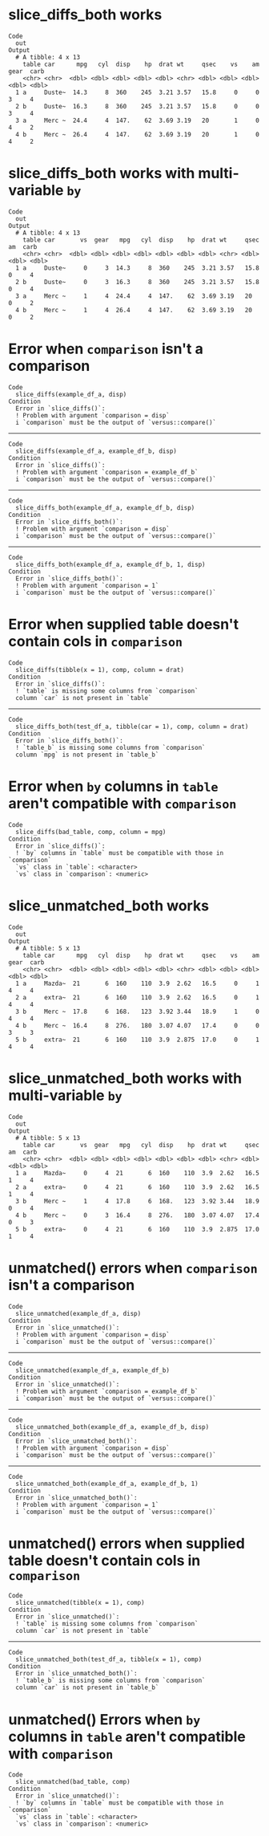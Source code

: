 # slice_diffs_both works

    Code
      out
    Output
      # A tibble: 4 x 13
        table car      mpg   cyl  disp    hp  drat wt     qsec    vs    am  gear  carb
        <chr> <chr>  <dbl> <dbl> <dbl> <dbl> <dbl> <chr> <dbl> <dbl> <dbl> <dbl> <dbl>
      1 a     Duste~  14.3     8  360    245  3.21 3.57   15.8     0     0     3     4
      2 b     Duste~  16.3     8  360    245  3.21 3.57   15.8     0     0     3     4
      3 a     Merc ~  24.4     4  147.    62  3.69 3.19   20       1     0     4     2
      4 b     Merc ~  26.4     4  147.    62  3.69 3.19   20       1     0     4     2

# slice_diffs_both works with multi-variable `by`

    Code
      out
    Output
      # A tibble: 4 x 13
        table car       vs  gear   mpg   cyl  disp    hp  drat wt     qsec    am  carb
        <chr> <chr>  <dbl> <dbl> <dbl> <dbl> <dbl> <dbl> <dbl> <chr> <dbl> <dbl> <dbl>
      1 a     Duste~     0     3  14.3     8  360    245  3.21 3.57   15.8     0     4
      2 b     Duste~     0     3  16.3     8  360    245  3.21 3.57   15.8     0     4
      3 a     Merc ~     1     4  24.4     4  147.    62  3.69 3.19   20       0     2
      4 b     Merc ~     1     4  26.4     4  147.    62  3.69 3.19   20       0     2

# Error when `comparison` isn't a comparison

    Code
      slice_diffs(example_df_a, disp)
    Condition
      Error in `slice_diffs()`:
      ! Problem with argument `comparison = disp`
      i `comparison` must be the output of `versus::compare()`

---

    Code
      slice_diffs(example_df_a, example_df_b, disp)
    Condition
      Error in `slice_diffs()`:
      ! Problem with argument `comparison = example_df_b`
      i `comparison` must be the output of `versus::compare()`

---

    Code
      slice_diffs_both(example_df_a, example_df_b, disp)
    Condition
      Error in `slice_diffs_both()`:
      ! Problem with argument `comparison = disp`
      i `comparison` must be the output of `versus::compare()`

---

    Code
      slice_diffs_both(example_df_a, example_df_b, 1, disp)
    Condition
      Error in `slice_diffs_both()`:
      ! Problem with argument `comparison = 1`
      i `comparison` must be the output of `versus::compare()`

# Error when supplied table doesn't contain cols in `comparison`

    Code
      slice_diffs(tibble(x = 1), comp, column = drat)
    Condition
      Error in `slice_diffs()`:
      ! `table` is missing some columns from `comparison`
      column `car` is not present in `table`

---

    Code
      slice_diffs_both(test_df_a, tibble(car = 1), comp, column = drat)
    Condition
      Error in `slice_diffs_both()`:
      ! `table_b` is missing some columns from `comparison`
      column `mpg` is not present in `table_b`

# Error when `by` columns in `table` aren't compatible with `comparison`

    Code
      slice_diffs(bad_table, comp, column = mpg)
    Condition
      Error in `slice_diffs()`:
      ! `by` columns in `table` must be compatible with those in `comparison`
      `vs` class in `table`: <character>
      `vs` class in `comparison`: <numeric>

# slice_unmatched_both works

    Code
      out
    Output
      # A tibble: 5 x 13
        table car      mpg   cyl  disp    hp  drat wt     qsec    vs    am  gear  carb
        <chr> <chr>  <dbl> <dbl> <dbl> <dbl> <dbl> <chr> <dbl> <dbl> <dbl> <dbl> <dbl>
      1 a     Mazda~  21       6  160    110  3.9  2.62   16.5     0     1     4     4
      2 a     extra~  21       6  160    110  3.9  2.62   16.5     0     1     4     4
      3 b     Merc ~  17.8     6  168.   123  3.92 3.44   18.9     1     0     4     4
      4 b     Merc ~  16.4     8  276.   180  3.07 4.07   17.4     0     0     3     3
      5 b     extra~  21       6  160    110  3.9  2.875  17.0     0     1     4     4

# slice_unmatched_both works with multi-variable `by`

    Code
      out
    Output
      # A tibble: 5 x 13
        table car       vs  gear   mpg   cyl  disp    hp  drat wt     qsec    am  carb
        <chr> <chr>  <dbl> <dbl> <dbl> <dbl> <dbl> <dbl> <dbl> <chr> <dbl> <dbl> <dbl>
      1 a     Mazda~     0     4  21       6  160    110  3.9  2.62   16.5     1     4
      2 a     extra~     0     4  21       6  160    110  3.9  2.62   16.5     1     4
      3 b     Merc ~     1     4  17.8     6  168.   123  3.92 3.44   18.9     0     4
      4 b     Merc ~     0     3  16.4     8  276.   180  3.07 4.07   17.4     0     3
      5 b     extra~     0     4  21       6  160    110  3.9  2.875  17.0     1     4

# unmatched() errors when `comparison` isn't a comparison

    Code
      slice_unmatched(example_df_a, disp)
    Condition
      Error in `slice_unmatched()`:
      ! Problem with argument `comparison = disp`
      i `comparison` must be the output of `versus::compare()`

---

    Code
      slice_unmatched(example_df_a, example_df_b)
    Condition
      Error in `slice_unmatched()`:
      ! Problem with argument `comparison = example_df_b`
      i `comparison` must be the output of `versus::compare()`

---

    Code
      slice_unmatched_both(example_df_a, example_df_b, disp)
    Condition
      Error in `slice_unmatched_both()`:
      ! Problem with argument `comparison = disp`
      i `comparison` must be the output of `versus::compare()`

---

    Code
      slice_unmatched_both(example_df_a, example_df_b, 1)
    Condition
      Error in `slice_unmatched_both()`:
      ! Problem with argument `comparison = 1`
      i `comparison` must be the output of `versus::compare()`

# unmatched() errors when supplied table doesn't contain cols in `comparison`

    Code
      slice_unmatched(tibble(x = 1), comp)
    Condition
      Error in `slice_unmatched()`:
      ! `table` is missing some columns from `comparison`
      column `car` is not present in `table`

---

    Code
      slice_unmatched_both(test_df_a, tibble(x = 1), comp)
    Condition
      Error in `slice_unmatched_both()`:
      ! `table_b` is missing some columns from `comparison`
      column `car` is not present in `table_b`

# unmatched() Errors when `by` columns in `table` aren't compatible with `comparison`

    Code
      slice_unmatched(bad_table, comp)
    Condition
      Error in `slice_unmatched()`:
      ! `by` columns in `table` must be compatible with those in `comparison`
      `vs` class in `table`: <character>
      `vs` class in `comparison`: <numeric>

